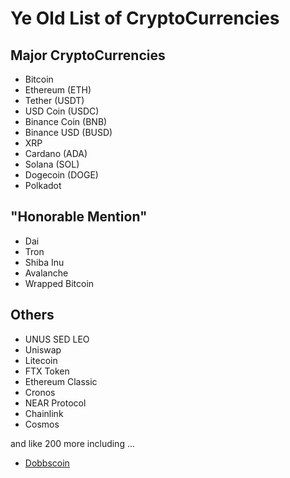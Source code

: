 # Ye Old List of CryptoCurrencies

## Major CryptoCurrencies
- Bitcoin
- Ethereum (ETH)
- Tether (USDT)
- USD Coin (USDC)
- Binance Coin (BNB)
- Binance USD (BUSD)
- XRP
- Cardano (ADA)
- Solana (SOL)
- Dogecoin (DOGE)
- Polkadot

## "Honorable Mention"
- Dai
- Tron
- Shiba Inu
- Avalanche
- Wrapped Bitcoin

## Others
- UNUS SED LEO
- Uniswap
- Litecoin
- FTX Token
- Ethereum Classic
- Cronos
- NEAR Protocol
- Chainlink
- Cosmos

and like 200 more including ...
- [Dobbscoin](https://coinmarketcap.com/currencies/dobbscoin/)